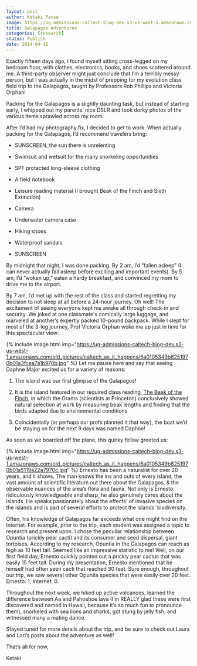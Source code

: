 ```yaml
---
layout: post
author: Ketaki Panse
image: https://ug-admissions-caltech-blog-dev.s3-us-west-1.amazonaws.com/old_pictures/caltech_as_it_happens/6a0105349b8251970b01a73da52e9c970d.jpg
title: Galapagos Adventures
categories: [research]
status: Publish
date: 2014-04-11
---
```



Exactly fifteen days ago, I found myself sitting cross-legged on my bedroom floor, with clothes, electronics, books, and shoes scattered around me. A third-party observer might just conclude that I’m a terribly messy person, but I was actually in the midst of prepping for my evolution class field trip to the Galapagos, taught by Professors Rob Phillips and Victoria Orphan!

Packing for the Galapagos is a slightly daunting task, but instead of starting early, I whipped out my parents’ nice DSLR and took dorky photos of the various items sprawled across my room.

After I’d had my photography fix, I decided to get to work. When actually packing for the Galapagos, I’d recommend travelers bring:

- SUNSCREEN, the sun there is unrelenting

- Swimsuit and wetsuit for the many snorkeling opportunities

- SPF protected long-sleeve clothing

- A field notebook

- Leisure reading material (I brought Beak of the Finch and Sixth Extinction)

- Camera

- Underwater camera case

- Hiking shoes

- Waterproof sandals

- SUNSCREEN

By midnight that night, I was done packing. By 2 am, I’d “fallen asleep” (I can never actually fall asleep before exciting and important events). By 5 am, I’d “woken up,” eaten a hardy breakfast, and convinced my mom to drive me to the airport.

By 7 am, I’d met up with the rest of the class and started regretting my decision to not sleep at all before a 24-hour journey. Oh well! The excitement of seeing everyone kept me awake all through check-in and security. We joked at one classmate's comically large luggage, and marveled at another’s expertly packed 10-pound backpack. While I slept for most of the 3-leg journey, Prof Victoria Orphan woke me up just in time for this spectacular view:

{% include image.html img="https://ug-admissions-caltech-blog-dev.s3-us-west-1.amazonaws.com/old_pictures/caltech_as_it_happens/6a0105349b8251970b01a3fcea7a1b970b.jpg" %}
Let me pause here and say that seeing Daphne Major excited us for a variety of reasons:

1. The island was our first glimpse of the Galapagos!

2. It is the island featured in our required class reading, <a class="zem_slink" href="https://en.wikipedia.org/wiki/The_Beak_of_the_Finch" rel="wikipedia" target="_blank" title="The Beak of the Finch">The Beak of the Finch</a>, in which the Grants (scientists at Princeton) conclusively showed natural selection at work by measuring beak lengths and finding that the birds adapted due to environmental conditions

3. Coincidentally (or perhaps our profs planned it that way), the boat we’d be staying on for the next 9 days was named Daphne!

As soon as we boarded off the plane, this quirky fellow greeted us:

{% include image.html img="https://ug-admissions-caltech-blog-dev.s3-us-west-1.amazonaws.com/old_pictures/caltech_as_it_happens/6a0105349b8251970b01a5119a22a7970c.jpg" %}
Ernesto has been a naturalist for over 20 years, and it shows. The man knows the ins and outs of every island, the vast amount of scientific literature out there about the Galapagos, &amp; the observable nuances of the area’s flora and fauna. Not only is Ernesto ridiculously knowledgeable and sharp, he also genuinely cares about the islands. He speaks passionately about the effects’ of invasive species on the islands and is part of several efforts to protect the islands’ biodiversity.

Often, his knowledge of Galapagos far exceeds what one might find on the Internet. For example, prior to the trip, each student was assigned a topic to research and present upon. I chose the peculiar relationship between Opuntia (prickly pear cacti) and its consumer and seed dispersal, giant tortoises. According to my research, Opuntia in the Galapagos can reach as high as 10 feet tall. Seemed like an impressive statistic to me! Well, on our first field day, Ernesto quickly pointed out a prickly pear cactus that was easily 15 feet tall. During my presentation, Ernesto mentioned that he himself had often seen cacti that reached 30 feet. Sure enough, throughout our trip, we saw several other Opuntia species that were easily over 20 feet. Ernesto: 1, Internet: 0.

Throughout the next week, we hiked up active volcanoes, learned the difference between Aa and Pahoehoe lava (I’m REALLY glad these were first discovered and named in Hawaii, because it’s so much fun to pronounce them), snorkeled with sea lions and sharks, got stung by jelly fish, and witnessed many a mating dance.

Stayed tuned for more details about the trip, and be sure to check out Laura and Lori’s posts about the adventure as well!

That’s all for now,

Ketaki


